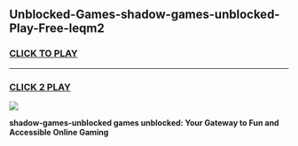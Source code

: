 
## Unblocked-Games-shadow-games-unblocked-Play-Free-leqm2
<h3>
<a href="https://premium76.site?title=shadow-games-unblocked&ref=21A">CLICK TO PLAY</a></h3>
<hr>

<h3>
<a href="https://premium76.site?title=shadow-games-unblocked&ref=21A">CLICK 2 PLAY</a>
  
</h3>

<a href="https://premium76.site?title=shadow-games-unblocked&ref=21A"><img src="https://clearcache.store/games.png"></a>


**shadow-games-unblocked games unblocked: Your Gateway to Fun and Accessible Online Gaming**
